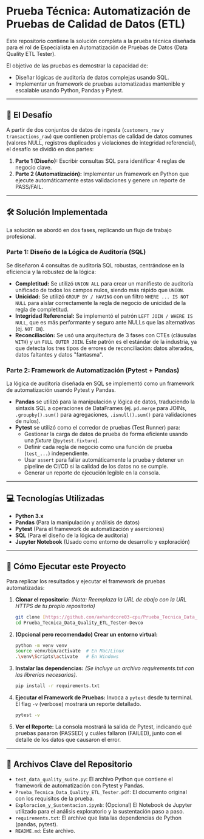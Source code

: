 # Prueba Técnica: Automatización de Pruebas de Calidad de Datos (ETL)

Este repositorio contiene la solución completa a la prueba técnica diseñada para el rol de Especialista en Automatización de Pruebas de Datos (Data Quality ETL Tester).

El objetivo de las pruebas es demostrar la capacidad de:

* Diseñar lógicas de auditoría de datos complejas usando SQL.
* Implementar un framework de pruebas automatizadas mantenible y escalable usando Python, Pandas y Pytest.

---

## 🎯 El Desafío

A partir de dos conjuntos de datos de ingesta (`customers_raw` y `transactions_raw`) que contienen problemas de calidad de datos comunes (valores NULL, registros duplicados y violaciones de integridad referencial), el desafío se dividió en dos partes:

1.  **Parte 1 (Diseño):** Escribir consultas SQL para identificar 4 reglas de negocio clave.
2.  **Parte 2 (Automatización):** Implementar un framework en Python que ejecute automáticamente estas validaciones y genere un reporte de PASS/FAIL.

---

## 🛠️ Solución Implementada

La solución se abordó en dos fases, replicando un flujo de trabajo profesional.

### Parte 1: Diseño de la Lógica de Auditoría (SQL)

Se diseñaron 4 consultas de auditoría SQL robustas, centrándose en la eficiencia y la robustez de la lógica:

* **Completitud:** Se utilizó `UNION ALL` para crear un manifiesto de auditoría unificado de todos los campos nulos, siendo más rápido que `UNION`.
* **Unicidad:** Se utilizó `GROUP BY / HAVING` con un filtro `WHERE ... IS NOT NULL` para aislar correctamente la regla de negocio de unicidad de la regla de completitud.
* **Integridad Referencial:** Se implementó el patrón `LEFT JOIN / WHERE IS NULL`, que es más performante y seguro ante NULLs que las alternativas (ej. `NOT IN`).
* **Reconciliación:** Se usó una arquitectura de 3 fases con CTEs (cláusulas `WITH`) y un `FULL OUTER JOIN`. Este patrón es el estándar de la industria, ya que detecta los tres tipos de errores de reconciliación: datos alterados, datos faltantes y datos "fantasma".

### Parte 2: Framework de Automatización (Pytest + Pandas)

La lógica de auditoría diseñada en SQL se implementó como un framework de automatización usando Pytest y Pandas.

* **Pandas** se utilizó para la manipulación y lógica de datos, traduciendo la sintaxis SQL a operaciones de DataFrames (ej. `pd.merge` para JOINs, `.groupby().sum()` para agregaciones, `.isnull().sum()` para validaciones de nulos).
* **Pytest** se utilizó como el corredor de pruebas (Test Runner) para:
    * Gestionar la carga de datos de prueba de forma eficiente usando una *fixture* (`@pytest.fixture`).
    * Definir cada regla de negocio como una función de prueba (`test_...`) independiente.
    * Usar `assert` para fallar automáticamente la prueba y detener un pipeline de CI/CD si la calidad de los datos no se cumple.
    * Generar un reporte de ejecución legible en la consola.

---

## 💻 Tecnologías Utilizadas

* **Python 3.x**
* **Pandas** (Para la manipulación y análisis de datos)
* **Pytest** (Para el framework de automatización y aserciones)
* **SQL** (Para el diseño de la lógica de auditoría)
* **Jupyter Notebook** (Usado como entorno de desarrollo y exploración)

---

## 🚀 Cómo Ejecutar este Proyecto

Para replicar los resultados y ejecutar el framework de pruebas automatizadas:

1.  **Clonar el repositorio:**
    *(Nota: Reemplaza la URL de abajo con la URL HTTPS de tu propio repositorio)*
    ```bash
    git clone [https://github.com/avhardcore03-cpu/Prueba_Tecnica_Data_Quality_ETL_Tester-Devco.git](https://github.com/avhardcore03-cpu/Prueba_Tecnica_Data_Quality_ETL_Tester-Devco.git)
    cd Prueba_Tecnica_Data_Quality_ETL_Tester-Devco
    ```

2.  **(Opcional pero recomendado) Crear un entorno virtual:**
    ```bash
    python -m venv venv
    source venv/bin/activate  # En Mac/Linux
    .\venv\Scripts\activate   # En Windows
    ```

3.  **Instalar las dependencias:**
    *(Se incluye un archivo requirements.txt con las librerías necesarias).*
    ```bash
    pip install -r requirements.txt
    ```

4.  **Ejecutar el Framework de Pruebas:**
    Invoca a `pytest` desde tu terminal. El flag `-v` (verbose) mostrará un reporte detallado.
    ```bash
    pytest -v
    ```

5.  **Ver el Reporte:**
    La consola mostrará la salida de Pytest, indicando qué pruebas pasaron (PASSED) y cuáles fallaron (FAILED), junto con el detalle de los datos que causaron el error.

---

## 📁 Archivos Clave del Repositorio

* `test_data_quality_suite.py`: El archivo Python que contiene el framework de automatización con Pytest y Pandas.
* `Prueba_Tecnica_Data_Quality_ETL_Tester.pdf`: El documento original con los requisitos de la prueba.
* `Exploracion_y_Sustentacion.ipynb`: (Opcional) El Notebook de Jupyter utilizado para el análisis exploratorio y la sustentación paso a paso.
* `requirements.txt`: El archivo que lista las dependencias de Python (pandas, pytest).
* `README.md`: Este archivo.
